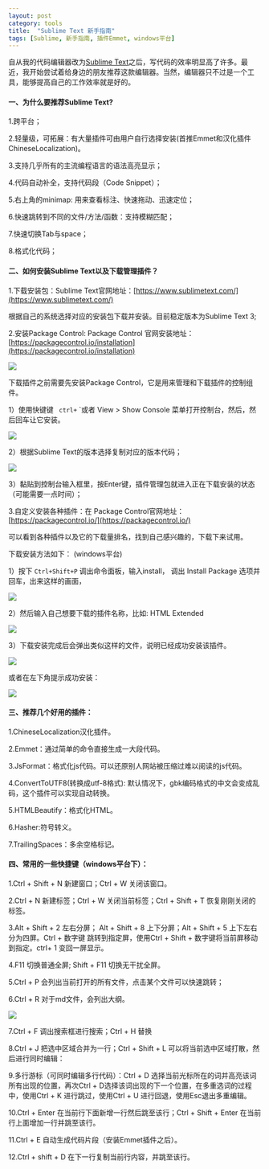 ```yaml
---
layout: post
category: tools
title:  "Sublime Text 新手指南"
tags: [Sublime, 新手指南, 插件Emmet, windows平台]
---
```


自从我的代码编辑器改为[Sublime Text](https://www.sublimetext.com/)之后，写代码的效率明显高了许多。最近，我开始尝试着给身边的朋友推荐这款编辑器。当然，编辑器只不过是一个工具，能够提高自己的工作效率就是好的。

####  一、为什么要推荐Sublime Text?
1.跨平台；

2.轻量级，可拓展：有大量插件可由用户自行选择安装(首推Emmet和汉化插件ChineseLocalization)。

3.支持几乎所有的主流编程语言的语法高亮显示；

4.代码自动补全，支持代码段（Code Snippet）；

5.右上角的minimap: 用来查看标注、快速拖动、迅速定位；

6.快速跳转到不同的文件/方法/函数：支持模糊匹配；

7.快速切换Tab与space；

8.格式化代码；


####  二、如何安装Sublime Text以及下载管理插件？
1.下载安装包：Sublime Text官网地址：[https://www.sublimetext.com/](https://www.sublimetext.com/) 

根据自己的系统选择对应的安装包下载并安装。目前稳定版本为Sublime Text 3;

2.安装Package Control: Package Control 官网安装地址：[https://packagecontrol.io/installation](https://packagecontrol.io/installation)

![](../images/2016051301.jpg)

下载插件之前需要先安装Package Control，它是用来管理和下载插件的控制组件。

1）使用快键键 ` ctrl+` `或者 View > Show Console 菜单打开控制台，然后，然后回车让它安装。

![](../images/2016051302.jpg)

2）根据Sublime Text的版本选择复制对应的版本代码；

![](../images/2016051303.jpg)

3）黏贴到控制台输入框里，按Enter键，插件管理包就进入正在下载安装的状态（可能需要一点时间）；

3.自定义安装各种插件：在 Package Control官网地址：[https://packagecontrol.io/](https://packagecontrol.io/)

可以看到各种插件以及它的下载量排名，找到自己感兴趣的，下载下来试用。

下载安装方法如下： (windows平台)

1）按下 ` Ctrl+Shift+P ` 调出命令面板，输入install， 调出 Install Package 选项并回车，出来这样的画面，

![](../images/2016051305.jpg)

2）然后输入自己想要下载的插件名称，比如: HTML Extended

![](../images/2016051306.jpg)

3）下载安装完成后会弹出类似这样的文件，说明已经成功安装该插件。

![](../images/2016051307.jpg)

或者在左下角提示成功安装：

![](../images/2016051308.jpg)


#### 三、推荐几个好用的插件：
1.ChineseLocalization汉化插件。

2.Emmet：通过简单的命令直接生成一大段代码。

3.JsFormat：格式化js代码。可以还原别人网站被压缩过难以阅读的js代码。

4.ConvertToUTF8(转换成utf-8格式): 默认情况下，gbk编码格式的中文会变成乱码，这个插件可以实现自动转换。

5.HTMLBeautify：格式化HTML。

6.Hasher:符号转义。

7.TrailingSpaces：多余空格标记。


#### 四、常用的一些快捷键（windows平台下）：
1.Ctrl + Shift + N 新建窗口；Ctrl + W 关闭该窗口。

2.Ctrl + N 新建标签；Ctrl + W 关闭当前标签；Ctrl + Shift + T 恢复刚刚关闭的标签。

3.Alt + Shift + 2 左右分屏； Alt + Shift + 8  上下分屏；Alt + Shift + 5  上下左右分为四屏。Ctrl + 数字键 跳转到指定屏，使用Ctrl + Shift + 数字键将当前屏移动到指定。ctrl+ 1 变回一屏显示。

4.F11 切换普通全屏; Shift + F11 切换无干扰全屏。

5.Ctrl + P 会列出当前打开的所有文件，点击某个文件可以快速跳转；

6.Ctrl + R 对于md文件，会列出大纲。

![](../images/2016051309.jpg)

7.Ctrl + F 调出搜索框进行搜索；Ctrl + H 替换

8.Ctrl + J 把选中区域合并为一行；Ctrl + Shift + L 可以将当前选中区域打散，然后进行同时编辑：

9.多行游标（可同时编辑多行代码）：Ctrl + D 选择当前光标所在的词并高亮该词所有出现的位置，再次Ctrl + D选择该词出现的下一个位置，在多重选词的过程中，使用Ctrl + K 进行跳过，使用Ctrl + U 进行回退，使用Esc退出多重编辑。

10.Ctrl + Enter 在当前行下面新增一行然后跳至该行；Ctrl + Shift + Enter 在当前行上面增加一行并跳至该行。

11.Ctrl + E 自动生成代码片段（安装Emmet插件之后）。

12.Ctrl + shift + D 在下一行复制当前行内容，并跳至该行。







